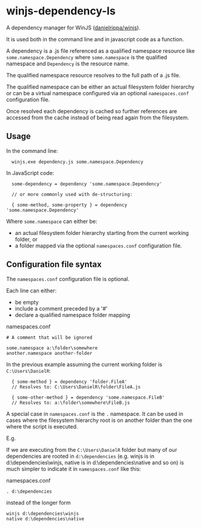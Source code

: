 # winjs-dependency-ls

A dependency manager for WinJS ([danielrippa/winjs](https://github.com/danielrippa/winjs)).

It is used both in the command line and in javascript code as a function.

A dependency is a .js file referenced as a qualified namespace resource like `some.namespace.Dependency` where `some.namespace` is the qualified namespace and `Dependency` is the resource name.

The qualified namespace resource resolves to the full path of a .js file.

The qualified namespace can be either an actual filesystem folder hierarchy or can be a virtual namespace configured via an optional `namespaces.conf` configuration file.

Once resolved each dependency is cached so further references are accessed from the cache instead of being read again from the filesystem.

## Usage

In the command line:
```
  winjs.exe dependency.js some.namespace.Dependency
```

In JavaScript code:
```
  some-dependency = dependency 'some.namespace.Dependency'
  
  // or more commonly used with de-structuring:
  
  { some-method, some-property } = dependency 'some.namespace.Dependency'
```

Where `some.namespace` can either be:

  * an actual filesystem folder hierarchy starting from the current working folder, or 
  * a folder mapped via the optional `namespaces.conf` configuration file.

## Configuration file syntax

The `namespaces.conf` configuration file is optional.

Each line can either:

  * be empty
  * include a comment preceded by a '#'
  * declare a qualified namespace folder mapping

namespaces.conf
```
# A comment that will be ignored 

some.namespace a:\folder\somewhere
another.namespace another-folder
```

In the previous example assuming the current working folder is `C:\Users\DanielR`:

```
  { some-method } = dependency 'folder.FileA'
  // Resolves to: C:\Users\DanielR\folder\FileA.js  
  
  { some-other-method } = dependency 'some.namespace.FileB'
  // Resolves to: a:\folder\somewhere\FileB.js
```

A special case in `namespaces.conf` is the `.` namespace. It can be used in cases where the filesystem hierarchy root is on another folder than the one where the script is executed.

E.g.

If we are executing from the `C:\Users\DanielR` folder but many of our dependencies are rooted in `d:\dependencies` (e.g. winjs is in d:\dependencies\winjs, native is in d:\dependencies\native and so on) is much simpler to indicate it in `namespaces.conf` like this:

namespaces.conf
```
. d:\dependencies
```

instead of the longer form
```
winjs d:\dependencies\winjs
native d:\dependencies\native
```
